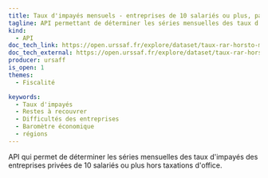 ```yaml
---
title: Taux d'impayés mensuels - entreprises de 10 salariés ou plus, par ancienne région
tagline: API permettant de déterminer les séries mensuelles des taux d'impayés des entreprises privées.
kind:
  - API
doc_tech_link: https://open.urssaf.fr/explore/dataset/taux-rar-horsto-mensuels-entreprises-de-10-salaries-ou-plus-par-ancienne-region/api/
doc_tech_external: https://open.urssaf.fr/explore/dataset/taux-rar-horsto-mensuels-entreprises-de-10-salaries-ou-plus-par-ancienne-region/api/
producer: ursaff
is_open: 1
themes:
  - Fiscalité

keywords:
  - Taux d'impayés
  - Restes à recouvrer
  - Difficultés des entreprises
  - Baromètre économique
  - régions
---
```


API qui permet de déterminer les séries mensuelles des taux d'impayés des entreprises privées de 10 salariés ou plus hors taxations d'office.
